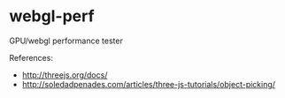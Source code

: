 webgl-perf
==========

GPU/webgl performance tester

References:
- http://threejs.org/docs/
- http://soledadpenades.com/articles/three-js-tutorials/object-picking/
